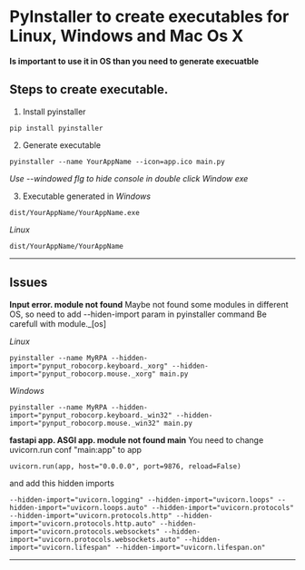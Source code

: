 # PyInstaller to create executables for Linux, Windows and Mac Os X
**Is important to use it in OS than you need to generate execuatble**

## Steps to create executable.

1. Install pyinstaller
```
pip install pyinstaller
```

2. Generate executable
```
pyinstaller --name YourAppName --icon=app.ico main.py
```
*Use --windowed flg to hide console in double click Window exe*

3. Executable generated in
*Windows*
```
dist/YourAppName/YourAppName.exe
```

*Linux*
```
dist/YourAppName/YourAppName
```

------------------------------------------------------------------------------------------------------------------------------------------------

## Issues
**Input error. module not found**
Maybe not found some modules in different OS, so need to add --hiden-import param in pyinstaller command
Be carefull with module._[os]

*Linux*
```
pyinstaller --name MyRPA --hidden-import="pynput_robocorp.keyboard._xorg" --hidden-import="pynput_robocorp.mouse._xorg" main.py
```

*Windows*
```
pyinstaller --name MyRPA --hidden-import="pynput_robocorp.keyboard._win32" --hidden-import="pynput_robocorp.mouse._win32" main.py
```

**fastapi app. ASGI app. module not found main**
You need to change uvicorn.run conf "main:app" to app
```
uvicorn.run(app, host="0.0.0.0", port=9876, reload=False)
```
and add this hidden imports
```
--hidden-import="uvicorn.logging" --hidden-import="uvicorn.loops" --hidden-import="uvicorn.loops.auto" --hidden-import="uvicorn.protocols" --hidden-import="uvicorn.protocols.http" --hidden-import="uvicorn.protocols.http.auto" --hidden-import="uvicorn.protocols.websockets" --hidden-import="uvicorn.protocols.websockets.auto" --hidden-import="uvicorn.lifespan" --hidden-import="uvicorn.lifespan.on"
```


------------------------------------------------------------------------------------------------------------------------------------------------

